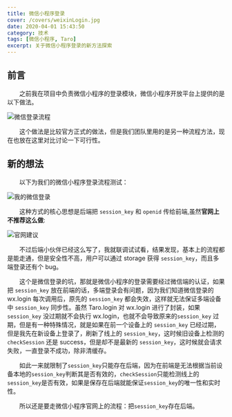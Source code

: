 ```yaml
---
title: 微信小程序登录
cover: /covers/weixinLogin.jpg
date: 2020-04-01 15:43:50
category: 技术
tags: [微信小程序, Taro]
excerpt: 关于微信小程序登录的新方法探索
---
```


## 前言

&emsp;&emsp;之前我在项目中负责微信小程序的登录模块，微信小程序开放平台上提供的是以下做法。

![微信登录流程](/images/posts/weixinLogin/weixin.jpg)

&emsp;&emsp;这个做法是比较官方正式的做法，但是我们团队里用的是另一种流程方法，现在也放在这里对比讨论一下可行性。

## 新的想法

&emsp;&emsp;以下为我们的微信小程序登录流程测试：

![我的微信登录](/images/posts/weixinLogin/myLogin.jpg)

&emsp;&emsp;这种方式的核心思想是后端把 `session_key` 和 `openid` 传给前端,虽然<b>官网上不推荐这么做</b>:

![官网建议](/images/posts/weixinLogin/tips.jpg)

&emsp;&emsp;不过后端小伙伴已经这么写了，我就联调试试看，结果发现，基本上的流程都是能走通，但是安全性不高，用户可以通过 storage 获得 `session_key`，而且多端登录还有个 bug。

&emsp;&emsp;这个是微信登录的坑，那就是微信小程序的登录需要经过微信端的认证，如果把 `session_key` 放在前端的话，多端登录会有问题，因为我们知道微信登录的 wx.login 每次调用后，原先的 `session_key` 都会失效，这样就无法保证多端设备中 `session_key` 同步性。虽然 Taro.login 对 wx.login 进行了封装，如果 `session_key` 没过期就不会执行 wx.login，也就不会导致原来的`session_key` 过期，但是有一种特殊情况，就是如果在前一个设备上的 `session_key` 已经过期，但是我先在新设备上登录了，刷新了线上的 `session_key`，这时候旧设备上检测的 `checkSession` 还是 success，但是却不是最新的 `session_key`，这时候就会请求失败，一直登录不成功，除非清缓存。

&emsp;&emsp;如此一来就限制了`session_key`只能存在后端，因为在前端是无法根据当前设备本地的`session_key`判断其是否有效的，`checkSession`只能检测线上的`session_key`是否有效，如果是保存在后端就能保证`session_key`的唯一性和实时性。

&emsp;&emsp;所以还是要走微信小程序官网上的流程：把`session_key`存在后端。
